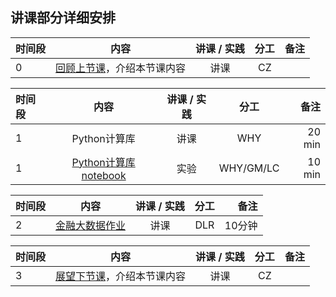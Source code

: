 ## 讲课部分详细安排

|  时间段   |  内容    |   讲课 / 实践   |  分工  |    备注   |
| :---     |   :----:    |   :----:    |    :----:    |       ---: |
|    0     | [回顾上节课](8-FBD.md)，介绍本节课内容     |  讲课    |     CZ     |         |

|  时间段  |  内容    | 讲课 / 实践     |  分工  |  备注       |
| :-----  |   :----:    |   :----:    |    :----:    | ---: |
|    1    |   Python计算库     |    讲课  |      WHY     |    20 min     |
|    1    |   [Python计算库notebook](https://github.com/yhilpisch/py4fi2nd/tree/master/code/ch10)  |    实验  |      WHY/GM/LC     |     10 min    |

|  时间段 |  内容    | 讲课 / 实践     |  分工  |   备注   |
| :----- |   :----:    |   :----:    |    :----:    |       ---: |
|    2   | [金融大数据作业](../Course-Project/Project-2.md) | 讲课   |   DLR    |     10分钟       |

| 时间段  |                  内容                  | 讲课 / 实践 | 分工 | 备注 |
| :----- | :------------------------------------: | :---------: | :--: | ---: |
|    3   | [展望下节课](10-FBD.md)，介绍本节课内容 |    讲课     |  CZ  |      |
